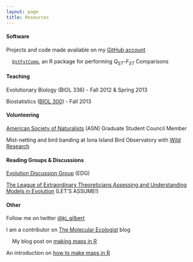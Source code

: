 ```yaml
---
layout: page
title: Resources
---
```



#### Software

Projects and code made available on my [GitHub account](https://github.com/kjgilbert)

&nbsp;&nbsp;&nbsp; [`QstFstComp`](https://github.com/kjgilbert/QstFstComp), an R package for performing *Q<sub>ST</sub>*-*F<sub>ST</sub>* Comparisons
    
    
#### Teaching

Evolutionary Biology (BIOL 336) - Fall 2012 & Spring 2013

Biostatistics ([BIOL 300](http://www.zoology.ubc.ca/~whitlock/bio300/)) - Fall 2013


#### Volunteering

[American Society of Naturalists](http://www.amnat.org/home.html) (ASN) Graduate Student Council Member

Mist-netting and bird banding at Iona Island Bird Observatory with [Wild Research](http://wildresearch.ca/)


#### Reading Groups & Discussions

[Evolution Discussion Group](http://www.biodiversity.ubc.ca/edg/) (EDG)

[The League of Extraordinary Theoreticians Assessing and Understanding Models in Evolution](http://www.zoology.ubc.ca/let/) (LET’S ASSUME!)


#### Other

Follow me on twitter [@kj_gilbert](https://twitter.com/kj_gilbert)

I am a contributor on [The Molecular Ecologist](http://www.molecularecologist.com/) blog

&nbsp;&nbsp;&nbsp; My blog post on [making maps in R](http://www.molecularecologist.com/2012/09/making-maps-with-r/)

An introduction on [how to make maps in R](https://github.com/kjgilbert/kjgilbert.github.io/raw/master/pdfs/R_MakingMaps.pdf)

